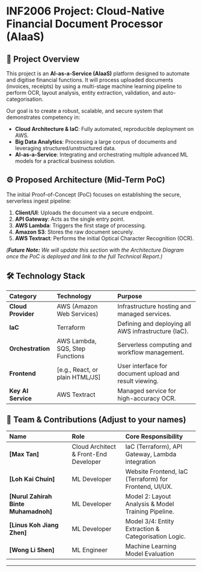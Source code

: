 # INF2006 Project: Cloud-Native Financial Document Processor (AIaaS)

## 🎯 Project Overview
This project is an **AI-as-a-Service (AIaaS)** platform designed to automate and digitise financial functions. It will process uploaded documents (invoices, receipts) by using a multi-stage machine learning pipeline to perform OCR, layout analysis, entity extraction, validation, and auto-categorisation.

Our goal is to create a robust, scalable, and secure system that demonstrates competency in:
* **Cloud Architecture & IaC**: Fully automated, reproducible deployment on AWS.
* **Big Data Analytics**: Processing a large corpus of documents and leveraging structured/unstructured data.
* **AI-as-a-Service**: Integrating and orchestrating multiple advanced ML models for a practical business solution.

## ⚙️ Proposed Architecture (Mid-Term PoC)
The initial Proof-of-Concept (PoC) focuses on establishing the secure, serverless ingest pipeline:

1.  **Client/UI**: Uploads the document via a secure endpoint.
2.  **API Gateway**: Acts as the single entry point.
3.  **AWS Lambda**: Triggers the first stage of processing.
4.  **Amazon S3**: Stores the raw document securely.
5.  **AWS Textract**: Performs the initial Optical Character Recognition (OCR).

*(***Future Note:*** We will update this section with the Architecture Diagram once the PoC is deployed and link to the full Technical Report.)*

## 🛠️ Technology Stack
| Category | Technology | Purpose |
| :--- | :--- | :--- |
| **Cloud Provider** | AWS (Amazon Web Services) | Infrastructure hosting and managed services. |
| **IaC** | Terraform | Defining and deploying all AWS infrastructure (IaC). |
| **Orchestration** | AWS Lambda, SQS, Step Functions | Serverless computing and workflow management. |
| **Frontend** | [e.g., React, or plain HTML/JS] | User interface for document upload and result viewing. |
| **Key AI Service** | AWS Textract | Managed service for high-accuracy OCR. |

## 👥 Team & Contributions (Adjust to your names)
| Name | Role | Core Responsibility |
| :--- | :--- | :--- |
| **[Max Tan]** | Cloud Architect & Front-End Developer | IaC (Terraform), API Gateway, Lambda integration |
| **[Loh Kai Chuin]** | ML Developer | Website Frontend, IaC (Terraform) for Frontend, UI/UX. |
| **[Nurul Zahirah Binte Muhamadnoh]** | ML Developer | Model 2: Layout Analysis & Model Training Pipeline. |
| **[Linus Koh Jiang Zhen]** | ML Developer | Model 3/4: Entity Extraction & Categorisation Logic. |
| **[Wong Li Shen]** | ML Engineer | Machine Learning Model Evaluation |

---